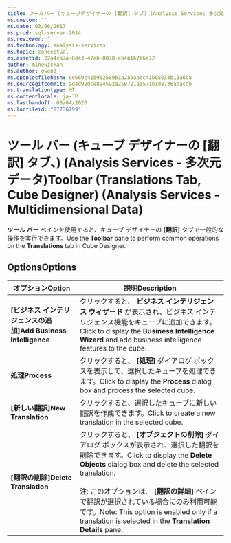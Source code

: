 ```yaml
---
title: ツールバー (キューブデザイナーの [翻訳] タブ) (Analysis Services 多次元データ) |Microsoft Docs
ms.custom: ''
ms.date: 03/06/2017
ms.prod: sql-server-2014
ms.reviewer: ''
ms.technology: analysis-services
ms.topic: conceptual
ms.assetid: 22a4ca7a-0d43-47eb-8078-eb4b167b6e72
author: minewiskan
ms.author: owend
ms.openlocfilehash: ce669c415962589b1a289aaec41b08033b13a6c8
ms.sourcegitcommit: ad4d92dce894592a259721a1571b1d8736abacdb
ms.translationtype: MT
ms.contentlocale: ja-JP
ms.lasthandoff: 08/04/2020
ms.locfileid: "87736799"
---
```

# <a name="toolbar-translations-tab-cube-designer-analysis-services---multidimensional-data"></a><span data-ttu-id="59246-102">ツール バー (キューブ デザイナーの [翻訳] タブ、) (Analysis Services - 多次元データ)</span><span class="sxs-lookup"><span data-stu-id="59246-102">Toolbar (Translations Tab, Cube Designer) (Analysis Services - Multidimensional Data)</span></span>
  <span data-ttu-id="59246-103">**ツール バー** ペインを使用すると、キューブ デザイナーの **[翻訳]** タブで一般的な操作を実行できます。</span><span class="sxs-lookup"><span data-stu-id="59246-103">Use the **Toolbar** pane to perform common operations on the **Translations** tab in Cube Designer.</span></span>  
  
## <a name="options"></a><span data-ttu-id="59246-104">Options</span><span class="sxs-lookup"><span data-stu-id="59246-104">Options</span></span>  
  
|<span data-ttu-id="59246-105">オプション</span><span class="sxs-lookup"><span data-stu-id="59246-105">Option</span></span>|<span data-ttu-id="59246-106">説明</span><span class="sxs-lookup"><span data-stu-id="59246-106">Description</span></span>|  
|------------|-----------------|  
|<span data-ttu-id="59246-107">**[ビジネス インテリジェンスの追加]**</span><span class="sxs-lookup"><span data-stu-id="59246-107">**Add Business Intelligence**</span></span>|<span data-ttu-id="59246-108">クリックすると、 **ビジネス インテリジェンス ウィザード** が表示され、ビジネス インテリジェンス機能をキューブに追加できます。</span><span class="sxs-lookup"><span data-stu-id="59246-108">Click to display the **Business Intelligence Wizard** and add business intelligence features to the cube.</span></span>|  
|<span data-ttu-id="59246-109">**処理**</span><span class="sxs-lookup"><span data-stu-id="59246-109">**Process**</span></span>|<span data-ttu-id="59246-110">クリックすると、 **[処理]** ダイアログ ボックスを表示して、選択したキューブを処理できます。</span><span class="sxs-lookup"><span data-stu-id="59246-110">Click to display the **Process** dialog box and process the selected cube.</span></span>|  
|<span data-ttu-id="59246-111">**[新しい翻訳]**</span><span class="sxs-lookup"><span data-stu-id="59246-111">**New Translation**</span></span>|<span data-ttu-id="59246-112">クリックすると、選択したキューブに新しい翻訳を作成できます。</span><span class="sxs-lookup"><span data-stu-id="59246-112">Click to create a new translation in the selected cube.</span></span>|  
|<span data-ttu-id="59246-113">**[翻訳の削除]**</span><span class="sxs-lookup"><span data-stu-id="59246-113">**Delete Translation**</span></span>|<span data-ttu-id="59246-114">クリックすると、 **[オブジェクトの削除]** ダイアログ ボックスが表示され、選択した翻訳を削除できます。</span><span class="sxs-lookup"><span data-stu-id="59246-114">Click to display the **Delete Objects** dialog box and delete the selected translation.</span></span><br /><br /> <span data-ttu-id="59246-115">注: このオプションは、 **[翻訳の詳細]** ペインで翻訳が選択されている場合にのみ利用可能です。</span><span class="sxs-lookup"><span data-stu-id="59246-115">Note: This option is enabled only if a translation is selected in the **Translation Details** pane.</span></span>|  
  
  
